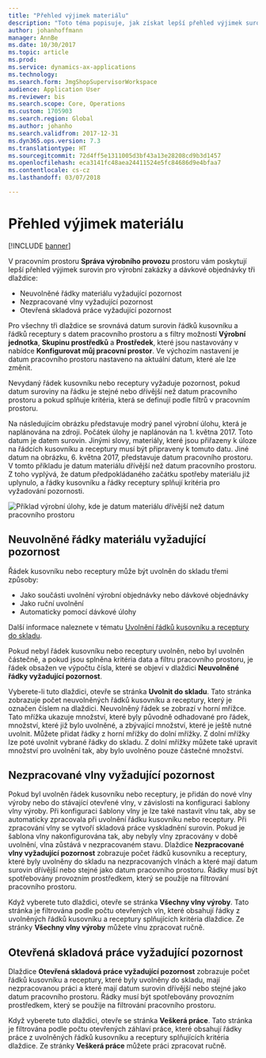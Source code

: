 ```yaml
---
title: "Přehled výjimek materiálu"
description: "Toto téma popisuje, jak získat lepší přehled výjimek surovin pro výrobní zakázky a dávkové objednávky."
author: johanhoffmann
manager: AnnBe
ms.date: 10/30/2017
ms.topic: article
ms.prod: 
ms.service: dynamics-ax-applications
ms.technology: 
ms.search.form: JmgShopSupervisorWorkspace
audience: Application User
ms.reviewer: bis
ms.search.scope: Core, Operations
ms.custom: 1705903
ms.search.region: Global
ms.author: johanho
ms.search.validfrom: 2017-12-31
ms.dyn365.ops.version: 7.3
ms.translationtype: HT
ms.sourcegitcommit: 72d4ff5e1311005d3bf43a13e28208cd9b3d1457
ms.openlocfilehash: eca3141fc48aea24411524e5fc84686d9e4bfaa7
ms.contentlocale: cs-cz
ms.lasthandoff: 03/07/2018

---
```

# <a name="visibility-into-material-exceptions"></a>Přehled výjimek materiálu

[!INCLUDE [banner](../includes/banner.md)]

V pracovním prostoru **Správa výrobního provozu** prostoru vám poskytují lepší přehled výjimek surovin pro výrobní zakázky a dávkové objednávky tři dlaždice:

- Neuvolněné řádky materiálu vyžadující pozornost
- Nezpracované vlny vyžadující pozornost
- Otevřená skladová práce vyžadující pozornost

Pro všechny tři dlaždice se srovnává datum surovin řádků kusovníku a řádků receptury s datem pracovního prostoru a s filtry možností **Výrobní jednotka**, **Skupinu prostředků** a **Prostředek**, které jsou nastavovány v nabídce **Konfigurovat můj pracovní prostor**. Ve výchozím nastavení je datum pracovního prostoru nastaveno na aktuální datum, které ale lze změnit.

Nevydaný řádek kusovníku nebo receptury vyžaduje pozornost, pokud datum suroviny na řádku je stejné nebo dřívější než datum pracovního prostoru a pokud splňuje kritéria, která se definují podle filtrů v pracovním prostoru.

Na následujícím obrázku představuje modrý panel výrobní úlohu, která je naplánována na zdroji. Počátek úlohy je naplánován na 1. května 2017. Toto datum je datem surovin. Jinými slovy, materiály, které jsou přiřazeny k úloze na řádcích kusovníku a receptury musí být připraveny k tomuto datu. Jiné datum na obrázku, 6. května 2017, představuje datum pracovního prostoru. V tomto příkladu je datum materiálu dřívější než datum pracovního prostoru. Z toho vyplývá, že datum předpokládaného začátku spotřeby materiálu již uplynulo, a řádky kusovníku a řádky receptury splňují kritéria pro vyžadování pozornosti.

![Příklad výrobní úlohy, kde je datum materiálu dřívější než datum pracovního prostoru](./media/improved-visibility.png)

## <a name="unreleased-material-lines-needing-attention"></a>Neuvolněné řádky materiálu vyžadující pozornost

Řádek kusovníku nebo receptury může být uvolněn do skladu třemi způsoby:

- Jako součásti uvolnění výrobní objednávky nebo dávkové objednávky
- Jako ruční uvolnění
- Automaticky pomocí dávkové úlohy

Další informace naleznete v tématu [Uvolnění řádků kusovníku a receptury do skladu](releasing-bom-and-formula-lines-to-warehouse.md). 

Pokud nebyl řádek kusovníku nebo receptury uvolněn, nebo byl uvolněn částečně, a pokud jsou splněna kritéria data a filtru pracovního prostoru, je řádek obsažen ve výpočtu čísla, které se objeví v dlaždici **Neuvolněné řádky vyžadující pozornost**.

Vyberete-li tuto dlaždici, otevře se stránka **Uvolnit do skladu**. Tato stránka zobrazuje počet neuvolněných řádků kusovníku a receptury, který je označen číslem na dlaždici. Neuvolněný řádek se zobrazí v horní mřížce. Tato mřížka ukazuje množství, které byly původně odhadované pro řádek, množství, které již bylo uvolněné, a zbývající množství, které je ještě nutné uvolnit. Můžete přidat řádky z horní mřížky do dolní mřížky. Z dolní mřížky lze poté uvolnit vybrané řádky do skladu. Z dolní mřížky můžete také upravit množství pro uvolnění tak, aby bylo uvolněno pouze částečné množství.

## <a name="unprocessed-waves-needing-attention"></a>Nezpracované vlny vyžadující pozornost

Pokud byl uvolněn řádek kusovníku nebo receptury, je přidán do nové vlny výroby nebo do stávající otevřené vlny, v závislosti na konfiguraci šablony vlny výroby. Při konfiguraci šablony vlny je lze také nastavit vlnu tak, aby se automaticky zpracovala při uvolnění řádku kusovníku nebo receptury. Při zpracování vlny se vytvoří skladová práce vyskladnění surovin. Pokud je šablona vlny nakonfigurována tak, aby nebyly vlny zpracovány v době uvolnění, vlna zůstává v nezpracovaném stavu. Dlaždice **Nezpracované vlny vyžadující pozornost** zobrazuje počet řádků kusovníku a receptury, které byly uvolněny do skladu na nezpracovaných vlnách a které mají datum surovin dřívější nebo stejné jako datum pracovního prostoru. Řádky musí být spotřebovány provozním prostředkem, který se použije na filtrování pracovního prostoru.

Když vyberete tuto dlaždici, otevře se stránka **Všechny vlny výroby**. Tato stránka je filtrována podle počtu otevřených vln, které obsahují řádky z uvolněných řádků kusovníku a receptury splňujících kritéria dlaždice. Ze stránky **Všechny vlny výroby** můžete vlnu zpracovat ručně.

## <a name="open-warehouse-work-needing-attention"></a>Otevřená skladová práce vyžadující pozornost

Dlaždice **Otevřená skladová práce vyžadující pozornost** zobrazuje počet řádků kusovníku a receptury, které byly uvolněny do skladu, mají nezpracovanou práci a které mají datum surovin dřívější nebo stejné jako datum pracovního prostoru. Řádky musí být spotřebovány provozním prostředkem, který se použije na filtrování pracovního prostoru.

Když vyberete tuto dlaždici, otevře se stránka **Veškerá práce**. Tato stránka je filtrována podle počtu otevřených záhlaví práce, které obsahují řádky práce z uvolněných řádků kusovníku a receptury splňujících kritéria dlaždice. Ze stránky **Veškerá práce** můžete práci zpracovat ručně.

